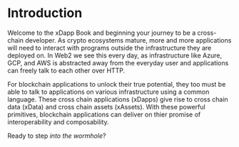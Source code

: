 # Introduction

Welcome to the xDapp Book and beginning your journey to be a cross-chain developer. As crypto ecosystems mature, more and more applications will need to interact with programs outside the infrastructure they are deployed on. In Web2 we see this every day, as infrastructure like Azure, GCP, and AWS is abstracted away from the everyday user and applications can freely talk to each other over HTTP.

For blockchain applications to unlock their true potential, they too must be able to talk to applications on various infrastructure using a common language. These cross chain applications (xDapps) give rise to cross chain data (xData) and cross chain assets (xAssets). With these powerful primitives, blockchain applications can deliver on thier promise of interoperability and composability.  

Ready to step *into the wormhole*?